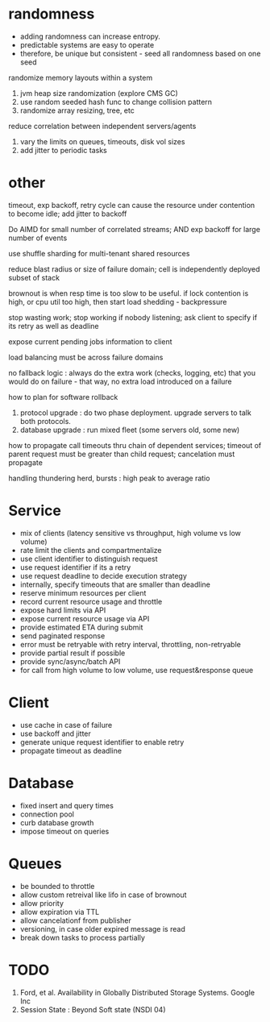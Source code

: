
# randomness

* adding randomness can increase entropy.
* predictable systems are easy to operate
* therefore, be unique but consistent - seed all randomness based on one seed

randomize memory layouts within a system
1. jvm heap size randomization (explore CMS GC)
2. use random seeded hash func to change collision pattern
3. randomize array resizing, tree, etc

reduce correlation between independent servers/agents
1. vary the limits on queues, timeouts, disk vol sizes
2. add jitter to periodic tasks

# other

timeout, exp backoff, retry cycle can cause the resource under contention to become idle; add jitter to backoff

Do AIMD for small number of correlated streams; AND exp backoff for large number of events

use shuffle sharding for multi-tenant shared resources

reduce blast radius or size of failure domain; cell is independently deployed subset of stack

brownout is when resp time is too slow to be useful.  if lock contention is high, or cpu util too high, then start load shedding - backpressure

stop wasting work; stop working if nobody listening; ask client to specify if its retry as well as deadline 

expose current pending jobs information to client

load balancing must be across failure domains

no fallback logic : always do the extra work (checks, logging, etc) that you would do on failure - that way, no extra load introduced on a failure

how to plan for software rollback 
1. protocol upgrade : do two phase deployment.  upgrade servers to talk both protocols.  
2. database upgrade : run mixed fleet (some servers old, some new)

how to propagate call timeouts thru chain of dependent services; timeout of parent request must be greater than child request; cancelation must propagate

handling thundering herd, bursts : high peak to average ratio

# Service

* mix of clients (latency sensitive vs throughput, high volume vs low volume)
* rate limit the clients and compartmentalize
* use client identifier to distinguish request
* use request identifier if its a retry 
* use request deadline to decide execution strategy
* internally, specify timeouts that are smaller than deadline
* reserve minimum resources per client
* record current resource usage and throttle
* expose hard limits via API 
* expose current resource usage via API
* provide estimated ETA during submit
* send paginated response
* error must be retryable with retry interval, throttling, non-retryable
* provide partial result if possible
* provide sync/async/batch API
* for call from high volume to low volume, use request&response queue

# Client

* use cache in case of failure
* use backoff and jitter
* generate unique request identifier to enable retry
* propagate timeout as deadline

# Database

* fixed insert and query times
* connection pool
* curb database growth
* impose timeout on queries

# Queues

* be bounded to throttle
* allow custom retreival like lifo in case of brownout
* allow priority
* allow expiration via TTL
* allow cancelationf from publisher
* versioning, in case older expired message is read
* break down tasks to process partially

# TODO
1. Ford, et al. Availability in Globally Distributed Storage Systems. Google Inc
2. Session State : Beyond Soft state (NSDI 04)
